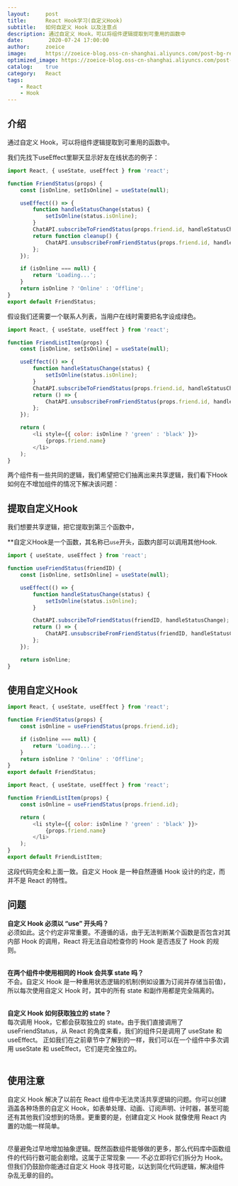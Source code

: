 ```yaml
---
layout:     post
title:      React Hook学习(自定义Hook)
subtitle:   如何自定义 Hook 以及注意点
description: 通过自定义 Hook，可以将组件逻辑提取到可重用的函数中
date:        2020-07-24 17:00:00
author:     zoeice
image:      https://zoeice-blog.oss-cn-shanghai.aliyuncs.com/post-bg-react.jpg
optimized_image: https://zoeice-blog.oss-cn-shanghai.aliyuncs.com/post-bg-react.jpg?x-oss-process=image/resize,w_380
catalog:    true
category:   React
tags:
    - React
    - Hook
---
```


## 介绍

通过自定义 Hook，可以将组件逻辑提取到可重用的函数中。

我们先找下useEffect里聊天显示好友在线状态的例子：
```js
import React, { useState, useEffect } from 'react';

function FriendStatus(props) {
    const [isOnline, setIsOnline] = useState(null);

    useEffect(() => {
        function handleStatusChange(status) {
            setIsOnline(status.isOnline);
        }
        ChatAPI.subscribeToFriendStatus(props.friend.id, handleStatusChange);
        return function cleanup() {
            ChatAPI.unsubscribeFromFriendStatus(props.friend.id, handleStatusChange);
        };
    });

    if (isOnline === null) {
        return 'Loading...';
    }
    return isOnline ? 'Online' : 'Offline';
}
export default FriendStatus;
```

假设我们还需要一个联系人列表，当用户在线时需要把名字设成绿色。
```js
import React, { useState, useEffect } from 'react';

function FriendListItem(props) {
    const [isOnline, setIsOnline] = useState(null);

    useEffect(() => {
        function handleStatusChange(status) {
            setIsOnline(status.isOnline);
        }
        ChatAPI.subscribeToFriendStatus(props.friend.id, handleStatusChange);
        return () => {
            ChatAPI.unsubscribeFromFriendStatus(props.friend.id, handleStatusChange);
        };
    });

    return (
        <li style={{ color: isOnline ? 'green' : 'black' }}>
            {props.friend.name}
        </li>
    );
}
```

两个组件有一些共同的逻辑，我们希望把它们抽离出来共享逻辑，我们看下Hook如何在不增加组件的情况下解决该问题：

## 提取自定义Hook
我们想要共享逻辑，把它提取到第三个函数中，

**自定义Hook是一个函数，其名称已`use`开头，函数内部可以调用其他Hook.

```js
import { useState, useEffect } from 'react';

function useFriendStatus(friendID) {
    const [isOnline, setIsOnline] = useState(null);

    useEffect(() => {
        function handleStatusChange(status) {
            setIsOnline(status.isOnline);
        }

        ChatAPI.subscribeToFriendStatus(friendID, handleStatusChange);
        return () => {
            ChatAPI.unsubscribeFromFriendStatus(friendID, handleStatusChange);
        };
    });

    return isOnline;
}
```

## 使用自定义Hook
```js
import React, { useState, useEffect } from 'react';

function FriendStatus(props) {
    const isOnline = useFriendStatus(props.friend.id);

    if (isOnline === null) {
        return 'Loading...';
    }
    return isOnline ? 'Online' : 'Offline';
}
export default FriendStatus;
```

```js
import React, { useState, useEffect } from 'react';

function FriendListItem(props) {
    const isOnline = useFriendStatus(props.friend.id);

    return (
        <li style={{ color: isOnline ? 'green' : 'black' }}>
            {props.friend.name}
        </li>
    );
}
export default FriendListItem;
```

这段代码完全和上面一致。自定义 Hook 是一种自然遵循 Hook 设计的约定，而并不是 React 的特性。

## 问题
**自定义 Hook 必须以 “use” 开头吗？**<br>
必须如此。这个约定非常重要。不遵循的话，由于无法判断某个函数是否包含对其内部 Hook 的调用，React 将无法自动检查你的 Hook 是否违反了 Hook 的规则。<br><br>

**在两个组件中使用相同的 Hook 会共享 state 吗？**<br>
不会。自定义 Hook 是一种重用状态逻辑的机制(例如设置为订阅并存储当前值)，所以每次使用自定义 Hook 时，其中的所有 state 和副作用都是完全隔离的。<br><br>

**自定义 Hook 如何获取独立的 state？**<br>
每次调用 Hook，它都会获取独立的 state。由于我们直接调用了 useFriendStatus，从 React 的角度来看，我们的组件只是调用了 useState 和 useEffect。 正如我们在之前章节中了解到的一样，我们可以在一个组件中多次调用 useState 和 useEffect，它们是完全独立的。<br><br>

## 使用注意
自定义 Hook 解决了以前在 React 组件中无法灵活共享逻辑的问题。你可以创建涵盖各种场景的自定义 Hook，如表单处理、动画、订阅声明、计时器，甚至可能还有其他我们没想到的场景。更重要的是，创建自定义 Hook 就像使用 React 内置的功能一样简单。<br><br>

尽量避免过早地增加抽象逻辑。既然函数组件能够做的更多，那么代码库中函数组件的代码行数可能会剧增。这属于正常现象 —— 不必立即将它们拆分为 Hook。但我们仍鼓励你能通过自定义 Hook 寻找可能，以达到简化代码逻辑，解决组件杂乱无章的目的。